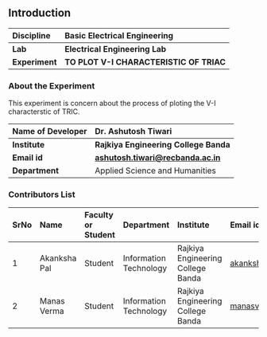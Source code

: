 ## Introduction


<b>Discipline | <b>Basic Electrical Engineering
:--|:--|
<b> Lab | <b> Electrical Engineering Lab
<b> Experiment|     <b> TO PLOT  V-I CHARACTERISTIC OF TRIAC  

### About the Experiment 
This experiment is concern about the process of ploting the V-I characterstic of TRIC.

<b>Name of Developer | <b>  Dr. Ashutosh Tiwari  
:--|:--|
<b> Institute | <b> Rajkiya Engineering College Banda 
<b> Email id|    <b>ashutosh.tiwari@recbanda.ac.in
<b> Department | Applied Science and Humanities  

### Contributors List

SrNo | Name | Faculty or Student | Department| Institute | Email id
:--|:--|:--|:--|:--|:--|
1 |  Akanksha Pal| Student|  Information Technology  | Rajkiya Engineering College Banda |akanksha.r.pal@gmail.com 
2 |  Manas Verma| Student|  Information Technology  | Rajkiya Engineering College Banda |manasverma012345@gmail.com

